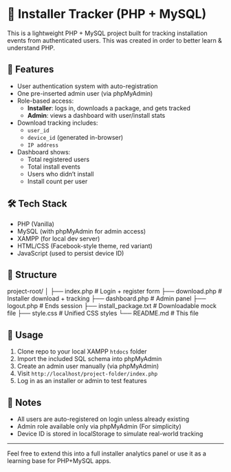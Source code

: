 # 🔧 Installer Tracker (PHP + MySQL)

This is a lightweight PHP + MySQL project built for tracking installation events from authenticated users.
This was created in order to better learn & understand PHP.

## 🚀 Features

- User authentication system with auto-registration
- One pre-inserted admin user (via phpMyAdmin)
- Role-based access: 
  - **Installer**: logs in, downloads a package, and gets tracked
  - **Admin**: views a dashboard with user/install stats
- Download tracking includes:
  - `user_id`
  - `device_id` (generated in-browser)
  - `IP address`
- Dashboard shows:
  - Total registered users
  - Total install events
  - Users who didn’t install
  - Install count per user

## 🛠 Tech Stack

- PHP (Vanilla)
- MySQL (with phpMyAdmin for admin access)
- XAMPP (for local dev server)
- HTML/CSS (Facebook-style theme, red variant)
- JavaScript (used to persist device ID)

## 📁 Structure

project-root/
│
├── index.php # Login + register form
├── download.php # Installer download + tracking
├── dashboard.php # Admin panel
├── logout.php # Ends session
├── install_package.txt # Downloadable mock file
├── style.css # Unified CSS styles
└── README.md # This file

## 🧪 Usage

1. Clone repo to your local XAMPP `htdocs` folder
2. Import the included SQL schema into phpMyAdmin
3. Create an admin user manually (via phpMyAdmin)  
4. Visit `http://localhost/project-folder/index.php`
5. Log in as an installer or admin to test features

## 📌 Notes

- All users are auto-registered on login unless already existing
- Admin role available only via phpMyAdmin (For simplicity)
- Device ID is stored in localStorage to simulate real-world tracking

---

Feel free to extend this into a full installer analytics panel or use it as a learning base for PHP+MySQL apps.
